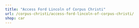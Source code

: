 ```yaml
---
title: "Access Ford Lincoln of Corpus Christi"
url: /corpus-christi/access-ford-lincoln-of-corpus-christi/
shop: car
---
```

